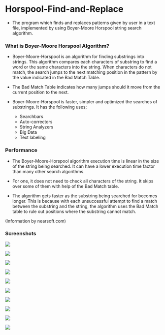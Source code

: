 # Horspool-Find-and-Replace
* The program which finds and replaces patterns given by user in a text file, implemented by using Boyer-Moore Horspool string search algorithm.

### What is Boyer-Moore Horspool Algorithm?
* Boyer-Moore-Horspool is an algorithm for finding substrings into strings. This algorithm compares each characters of substring to find a word or the same characters into the string. When characters do not match, the search jumps to the next matching position in the pattern by the value indicated in the Bad Match Table.

* The Bad Match Table indicates how many jumps should it move from the current position to the next.

* Boyer-Moore-Horspool is faster, simpler and optimized the searches of substrings. It has the following uses;
    * Searchbars
    * Auto-correctors
    * String Analyzers
    * Big Data
    * Text labeling

### Performance
* The Boyer-Moore-Horspool algorithm execution time is linear in the size of the string being searched. It can have a lower execution time factor than many other search algorithms.

* For one, it does not need to check all characters of the string. It skips over some of them with help of the Bad Match table.

* The algorithm gets faster as the substring being searched for becomes longer. This is because with each unsuccessful attempt to find a match between the substring and the string, the algorithm uses the Bad Match table to rule out positions where the substring cannot match.

(Information by nearsoft.com)

### Screenshots
![](https://i.imgur.com/6jkQj4y.png)

![](https://i.imgur.com/1KiTZu3.png)

![](https://i.imgur.com/10vULJm.png)

![](https://i.imgur.com/0L7dKLr.png)

![](https://i.imgur.com/h2aK0KQ.png)

![](https://i.imgur.com/tHuX7ac.png)

![](https://i.imgur.com/uLRy496.png)

![](https://i.imgur.com/5WkSt3s.png)

![](https://i.imgur.com/BPQVige.png)

![](https://i.imgur.com/3G8QCfn.png)
